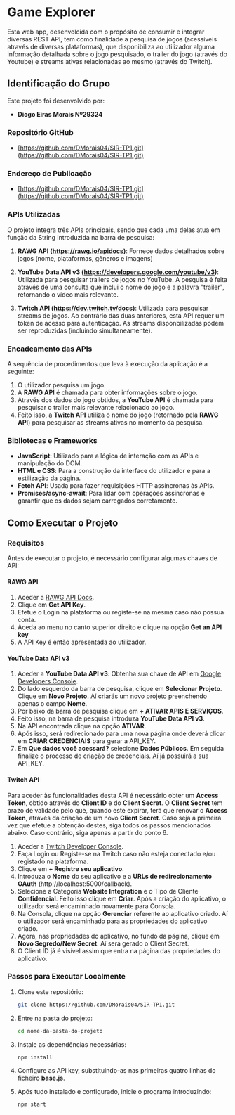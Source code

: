 # Game Explorer

Esta web app, desenvolcida com o propósito de consumir e integrar diversas REST API, tem como finalidade a pesquisa de jogos (acessíveis através de diversas plataformas), que disponibiliza ao utilizador alguma informação detalhada sobre o jogo pesquisado, o trailer do jogo (através do Youtube) e streams ativas relacionadas ao mesmo (através do Twitch).

## Identificação do Grupo

Este projeto foi desenvolvido por:

- **Diogo Eiras Morais Nº29324**

### Repositório GitHub
- [https://github.com/DMorais04/SIR-TP1.git](https://github.com/DMorais04/SIR-TP1.git)

### Endereço de Publicação
- [https://github.com/DMorais04/SIR-TP1.git](https://github.com/DMorais04/SIR-TP1.git)

### APIs Utilizadas

O projeto integra três APIs principais, sendo que cada uma delas atua em função da String introduzida na barra de pesquisa:

1. **RAWG API (https://rawg.io/apidocs)**: Fornece dados detalhados sobre jogos (nome, plataformas, gêneros e imagens)
   
2. **YouTube Data API v3 (https://developers.google.com/youtube/v3)**: Utilizada para pesquisar trailers de jogos no YouTube. A pesquisa é feita através de uma consulta que inclui o nome do jogo e a palavra "trailer", retornando o vídeo mais relevante.

3. **Twitch API (https://dev.twitch.tv/docs)**: Utilizada para pesquisar streams de jogos. Ao contrário das duas anteriores, esta API requer um token de acesso para autenticação. As streams disponbilizadas podem ser reproduzidas (incluindo simultaneamente).

### Encadeamento das APIs

A sequência de procedimentos que leva à execução da aplicação é a seguinte:

1. O utilizador pesquisa um jogo.
2. A **RAWG API** é chamada para obter informações sobre o jogo.
3. Através dos dados do jogo obtidos, a **YouTube API** é chamada para pesquisar o trailer mais relevante relacionado ao jogo.
4. Feito isso, a **Twitch API** utiliza o nome do jogo (retornado pela **RAWG API**) para pesquisar as streams ativas no momento da pesquisa.

### Bibliotecas e Frameworks

- **JavaScript**: Utilizado para a lógica de interação com as APIs e manipulação do DOM.
- **HTML e CSS**: Para a construção da interface do utilizador e para a estilização da página.
- **Fetch API**: Usada para fazer requisições HTTP assíncronas às APIs.
- **Promises/async-await**: Para lidar com operações assíncronas e garantir que os dados sejam carregados corretamente.

## Como Executar o Projeto

### Requisitos

Antes de executar o projeto, é necessário configurar algumas chaves de API:

#### RAWG API
1. Aceder a [RAWG API Docs](https://rawg.io/apidocs).
2. Clique em **Get API Key**.
3. Efetue o Login na plataforma ou registe-se na mesma caso não possua conta.
4. Aceda ao menu no canto superior direito e clique na opção **Get an API key**
5. A API Key é então apresentada ao utilizador. 

#### YouTube Data API v3
1. Aceder a **YouTube Data API v3**: Obtenha sua chave de API em [Google Developers Console](https://console.developers.google.com/).
2. Do lado esquerdo da barra de pesquisa, clique em **Selecionar Projeto**. Clique em **Novo Projeto**. Aí criarás um novo projeto preenchendo apenas o campo **Nome**.
3. Por baixo da barra de pesquisa clique em **+ ATIVAR APIS E SERVIÇOS**.
4. Feito isso, na barra de pesquisa introduza **YouTube Data API v3**.
5. Na API encontrada clique na opção **ATIVAR**.
6. Após isso, será redirecionado para uma nova página onde deverá clicar em **CRIAR CREDENCIAIS** para gerar a API_KEY.
7. Em **Que dados você acessará?** selecione **Dados Públicos**. Em seguida finalize o processo de criação de credenciais. Aí já possuirá a sua API_KEY.

#### Twitch API
Para aceder às funcionalidades desta API é necessário obter um **Access Token**, obtido através do **Client ID** e do **Client Secret**. O **Client Secret** tem prazo de validade pelo que, quando este expirar, terá que renovar o **Access Token**, através da criação de um novo **Client Secret**. Caso seja a primeira vez que efetue a obtenção destes, siga todos os passos mencionados abaixo. Caso contrário, siga apenas a partir do ponto 6. 

1. Aceder a [Twitch Developer Console](https://dev.twitch.tv/console/apps).
2. Faça Login ou Registe-se na Twitch caso não esteja conectado e/ou registado na plataforma.
3. Clique em **+ Registre seu aplicativo**.
4. Introduza o **Nome** do seu aplicativo e a **URLs de redirecionamento OAuth** (http://localhost:5000/callback).
5. Selecione a Categoria **Website Integration** e o Tipo de Cliente **Confidencial**. Feito isso clique em **Criar**. Após a criação do aplicativo, o utilizador será encaminhado novamente para Consola.
6. Na Consola, clique na opção **Gerenciar** referente ao aplicativo criado. Aí o utilizador será encaminhado para as propriedades do aplicativo criado.
7. Agora, nas propriedades do aplicativo, no fundo da página, clique em **Novo Segredo/New Secret**. Aí será gerado o Client Secret.
8. O Client ID já é visível assim que entra na página das propriedades do aplicativo. 

### Passos para Executar Localmente

1. Clone este repositório:

   ```bash
   git clone https://github.com/DMorais04/SIR-TP1.git

2. Entre na pasta do projeto:

   ```bash
   cd nome-da-pasta-do-projeto

3. Instale as dependências necessárias:

   ```bash
   npm install

4. Configure as API key, substituindo-as nas primeiras quatro linhas do ficheiro **base.js**.
   
5. Após tudo instalado e configurado, inicie o programa introduzindo:

   ```bash
   npm start

